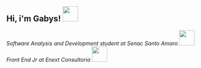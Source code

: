 <h2>Hi, i'm Gabys!
<img src="https://thumbs.gfycat.com/SillyBetterEyra-small.gif" width="40">
</h2>

<p>
  <i>Software Analysis and Development student at Senac Santo Amaro
<img src="https://1.bp.blogspot.com/-A3d7c7KfI1Y/XBkMRV8z8_I/AAAAAAAAgVo/ziXO4Wo-SGIvEn3WS0bfJUsQ4dGGevdOwCLcBGAs/s1600/AbleUnfortunateAstarte-size_restricted.gif" width="40">
</i><br>
<i>Front End Jr at Enext Consultoria
<img src="https://i.pinimg.com/originals/e5/93/ab/e593ab0589d5f1b389e4dfbcce2bce20.gif" width="40">
</i></p>




